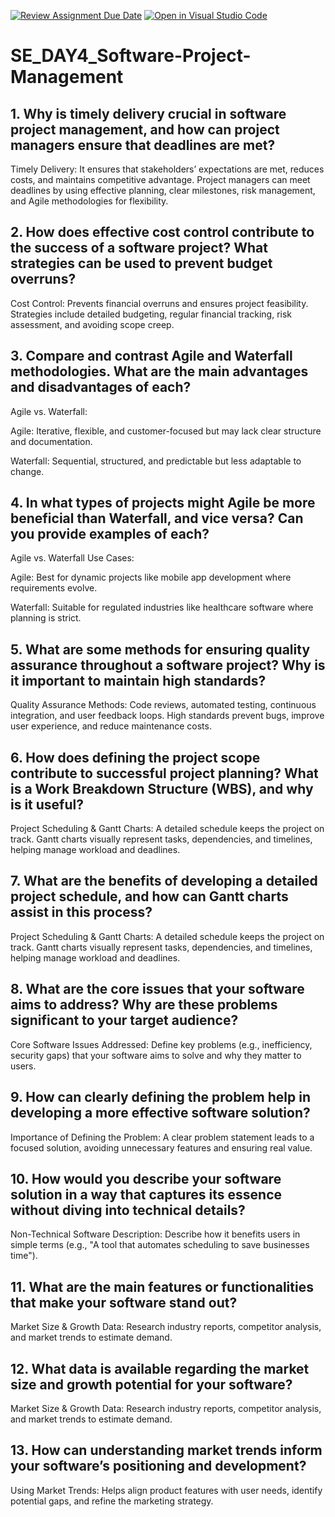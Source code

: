 [![Review Assignment Due Date](https://classroom.github.com/assets/deadline-readme-button-22041afd0340ce965d47ae6ef1cefeee28c7c493a6346c4f15d667ab976d596c.svg)](https://classroom.github.com/a/9pw6JKcu)
[![Open in Visual Studio Code](https://classroom.github.com/assets/open-in-vscode-2e0aaae1b6195c2367325f4f02e2d04e9abb55f0b24a779b69b11b9e10269abc.svg)](https://classroom.github.com/online_ide?assignment_repo_id=18945145&assignment_repo_type=AssignmentRepo)
# SE_DAY4_Software-Project-Management
## 1. Why is timely delivery crucial in software project management, and how can project managers ensure that deadlines are met?
Timely Delivery: It ensures that stakeholders’ expectations are met, reduces costs, and maintains competitive advantage. Project managers can meet deadlines by using effective planning, clear milestones, risk management, and Agile methodologies for flexibility.

## 2. How does effective cost control contribute to the success of a software project? What strategies can be used to prevent budget overruns?

Cost Control: Prevents financial overruns and ensures project feasibility. Strategies include detailed budgeting, regular financial tracking, risk assessment, and avoiding scope creep.

## 3. Compare and contrast Agile and Waterfall methodologies. What are the main advantages and disadvantages of each?
Agile vs. Waterfall:

Agile: Iterative, flexible, and customer-focused but may lack clear structure and documentation.

Waterfall: Sequential, structured, and predictable but less adaptable to change.
## 4. In what types of projects might Agile be more beneficial than Waterfall, and vice versa? Can you provide examples of each?
Agile vs. Waterfall Use Cases:

Agile: Best for dynamic projects like mobile app development where requirements evolve.

Waterfall: Suitable for regulated industries like healthcare software where planning is strict.

## 5. What are some methods for ensuring quality assurance throughout a software project? Why is it important to maintain high standards?
Quality Assurance Methods: Code reviews, automated testing, continuous integration, and user feedback loops. High standards prevent bugs, improve user experience, and reduce maintenance costs.

## 6. How does defining the project scope contribute to successful project planning? What is a Work Breakdown Structure (WBS), and why is it useful?

Project Scheduling & Gantt Charts: A detailed schedule keeps the project on track. Gantt charts visually represent tasks, dependencies, and timelines, helping manage workload and deadlines.

## 7. What are the benefits of developing a detailed project schedule, and how can Gantt charts assist in this process?

Project Scheduling & Gantt Charts: A detailed schedule keeps the project on track. Gantt charts visually represent tasks, dependencies, and timelines, helping manage workload and deadlines.

## 8. What are the core issues that your software aims to address? Why are these problems significant to your target audience?
Core Software Issues Addressed: Define key problems (e.g., inefficiency, security gaps) that your software aims to solve and why they matter to users.

## 9. How can clearly defining the problem help in developing a more effective software solution?

Importance of Defining the Problem: A clear problem statement leads to a focused solution, avoiding unnecessary features and ensuring real value.
## 10. How would you describe your software solution in a way that captures its essence without diving into technical details?
Non-Technical Software Description: Describe how it benefits users in simple terms (e.g., "A tool that automates scheduling to save businesses time").

## 11. What are the main features or functionalities that make your software stand out?
Market Size & Growth Data: Research industry reports, competitor analysis, and market trends to estimate demand.

## 12. What data is available regarding the market size and growth potential for your software?
Market Size & Growth Data: Research industry reports, competitor analysis, and market trends to estimate demand.

## 13. How can understanding market trends inform your software’s positioning and development?
Using Market Trends: Helps align product features with user needs, identify potential gaps, and refine the marketing strategy.
